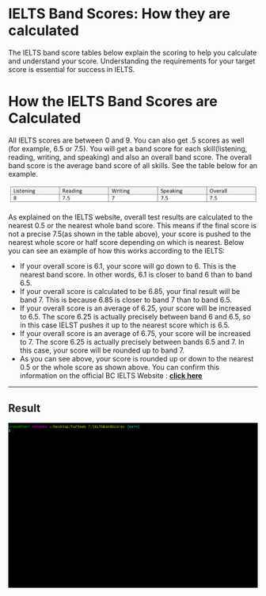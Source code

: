 # IELTS Band Scores: How they are calculated

The IELTS band score tables below explain the scoring to help you calculate and 
understand your score. Understanding the requirements for your target score is
essential for success in IELTS.

# How the IELTS Band Scores are Calculated

All IELTS scores are between 0 and 9. You can also get .5 scores as well (for
example, 6.5 or 7.5). You will get a band score for each skill(listening, reading, 
writing, and speaking) and also an overall band score. The overall band score is the 
average band score of all skills. See the table below for an example.

![Band scores](https://github.com/Hamroliyev/IELTSBandScores/blob/main/Assets/band-scores-calculated.jpg)

As explained on the IELTS website, overall test results are calculated to the nearest
0.5 or the nearest whole band score. This means if the final score is not a precise 7.5(as
shown in the table above), your score is pushed to the nearest whole score or half 
score depending on which is nearest. Below you can see an example of how this works
according to the IELTS: 

  - If your overall score is 6.1, your score will go down to 6. This is the nearest 
  band score. In other words, 6.1 is closer to band 6 than to band 6.5.
  - If your overall score is calculated to be 6.85, your final result will be band 7.
  This is because 6.85 is closer to band 7 than to band 6.5.
  - If your overall score is an average of 6.25, your score will be increased to 6.5.
  The score 6.25 is actually precisely between band 6 and 6.5, so in this case 
  IELST pushes it up to the nearest score which is 6.5.
  - If your overall score is an average of 6.75, your score will be increased to 7.
  The score 6.25 is actually precisely between bands 6.5 and 7. In this case, your score
  will be rounded up to band 7.
  - As you can see above, your score is rounded up or down to the nearest 0.5 or 
  the whole score as shown above. You can confirm this information on the official 
  BC IELTS Website : **[click here](https://www.britishcouncil.org.tr/en/exam/ielts/calculator)**


---

## Result
![Result](https://github.com/Hamroliyev/IELTSBandScores/blob/main/Assets/result.gif)
